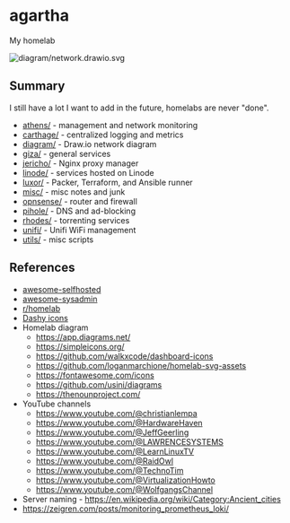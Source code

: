 # agartha

My homelab

![diagram/network.drawio.svg](diagram/network.drawio.svg)

## Summary

I still have a lot I want to add in the future, homelabs are never "done".

- [athens/](athens/) - management and network monitoring
- [carthage/](carthage/) - centralized logging and metrics
- [diagram/](diagram/) - Draw.io network diagram
- [giza/](giza/) - general services
- [jericho/](jericho/) - Nginx proxy manager
- [linode/](linode/) - services hosted on Linode
- [luxor/](luxor/) - Packer, Terraform, and Ansible runner
- [misc/](misc/) - misc notes and junk
- [opnsense/](opnsense/) - router and firewall
- [pihole/](pihole/) - DNS and ad-blocking
- [rhodes/](rhodes/) - torrenting services
- [unifi/](unifi/) - Unifi WiFi management
- [utils/](utils/) - misc scripts

## References

- [awesome-selfhosted](https://github.com/awesome-selfhosted/awesome-selfhosted)
- [awesome-sysadmin](https://github.com/awesome-foss/awesome-sysadmin)
- [r/homelab](https://www.reddit.com/r/homelab/)
- [Dashy icons](https://dashy.to/docs/icons/)
- Homelab diagram
  - https://app.diagrams.net/
  - https://simpleicons.org/
  - https://github.com/walkxcode/dashboard-icons
  - https://github.com/loganmarchione/homelab-svg-assets
  - https://fontawesome.com/icons
  - https://github.com/usini/diagrams
  - https://thenounproject.com/
- YouTube channels
  - https://www.youtube.com/@christianlempa
  - https://www.youtube.com/@HardwareHaven
  - https://www.youtube.com/@JeffGeerling
  - https://www.youtube.com/@LAWRENCESYSTEMS
  - https://www.youtube.com/@LearnLinuxTV
  - https://www.youtube.com/@RaidOwl
  - https://www.youtube.com/@TechnoTim
  - https://www.youtube.com/@VirtualizationHowto
  - https://www.youtube.com/@WolfgangsChannel
- Server naming - https://en.wikipedia.org/wiki/Category:Ancient_cities
- https://zeigren.com/posts/monitoring_prometheus_loki/
